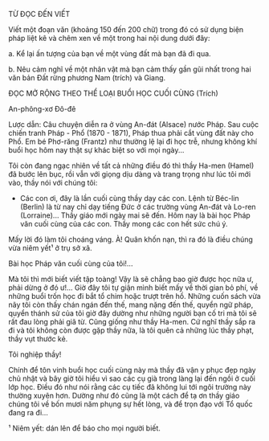TỪ ĐỌC ĐẾN VIẾT

Viết một đoạn văn (khoảng 150 đến 200 chữ) trong đó có sử dụng biện pháp liệt kê và chêm xen về một trong hai nội dung dưới đây:

a. Kể lại ấn tượng của bạn về một vùng đất mà bạn đã đi qua.

b. Nêu cảm nghĩ về một nhân vật mà bạn cảm thấy gần gũi nhất trong hai văn bản Đất rừng phương Nam (trích) và Giang.

ĐỌC MỞ RỘNG THEO THỂ LOẠI
BUỔI HỌC CUỐI CÙNG
(Trích)

An-phông-xơ Đô-đê

Lược dẫn: Câu chuyện diễn ra ở vùng An-đát (Alsace) nước Pháp. Sau cuộc chiến tranh Pháp - Phổ (1870 - 1871), Pháp thua phải cắt vùng đất này cho Phổ. Em bé Phơ-răng (Frantz) như thường lệ lại đi học trễ, nhưng không khí buổi học hôm nay thật sự khác biệt so với mọi ngày...

Tôi còn đang ngạc nhiên về tất cả những điều đó thì thầy Ha-men (Hamel) đã bước lên bục, rồi vẫn với giọng dịu dàng và trang trọng như lúc tôi mới vào, thầy nói với chúng tôi:

- Các con ơi, đây là lần cuối cùng thầy dạy các con. Lệnh từ Béc-lin (Berlin) là từ nay chỉ dạy tiếng Đức ở các trường vùng An-đát và Lo-ren (Lorraine)... Thầy giáo mới ngày mai sẽ đến. Hôm nay là bài học Pháp văn cuối cùng của các con. Thầy mong các con hết sức chú ý.

Mấy lời đó làm tôi choáng váng. À! Quân khốn nạn, thì ra đó là điều chúng vừa niêm yết¹ ở trụ sở xã.

Bài học Pháp văn cuối cùng của tôi!...

Mà tôi thì mới biết viết tập toàng! Vậy là sẽ chẳng bao giờ được học nữa ư, phải dừng ở đó ư!... Giờ đây tôi tự giận mình biết mấy về thời gian bỏ phí, về những buổi trốn học đi bắt tổ chim hoặc trượt trên hồ. Những cuốn sách vừa nãy tôi còn thấy chán ngán đến thế, mang nặng đến thế, quyển ngữ pháp, quyển thánh sử của tôi giờ đây dường như những người bạn cố tri mà tôi sẽ rất đau lòng phải giã từ. Cũng giống như thầy Ha-men. Cứ nghĩ thầy sắp ra đi và tôi không còn được gặp thầy nữa, là tôi quên cả những lúc thầy phạt, thầy vụt thước kẻ.

Tôi nghiệp thầy!

Chính để tôn vinh buổi học cuối cùng này mà thầy đã vận y phục đẹp ngày chủ nhật và bây giờ tôi hiểu vì sao các cụ già trong làng lại đến ngồi ở cuối lớp học. Điều đó như nói rằng các cụ tiếc đã không lui tới ngôi trường này thường xuyên hơn. Dường như đó cũng là một cách để tạ ơn thầy giáo chúng tôi về bốn mươi năm phụng sự hết lòng, và để trọn đạo với Tổ quốc đang ra đi...

¹ Niêm yết: dán lên để báo cho mọi người biết.